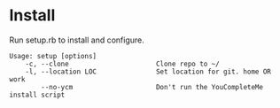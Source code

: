 # Install

Run setup.rb to install and configure.

```
Usage: setup [options]
    -c, --clone                      Clone repo to ~/
    -l, --location LOC               Set location for git. home OR work
        --no-ycm                     Don't run the YouCompleteMe install script
```
